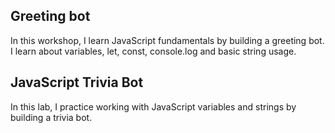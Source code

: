 ## Greeting bot
In this workshop, I learn JavaScript fundamentals by building a greeting bot.
I learn about variables, let, const, console.log and basic string usage.

## JavaScript Trivia Bot
In this lab, I practice working with JavaScript variables and strings by building a trivia bot.
